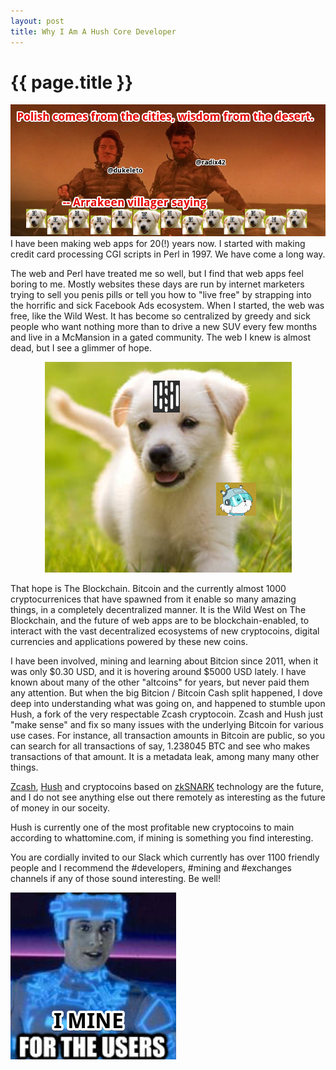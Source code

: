 ```yaml
---
layout: post
title: Why I Am A Hush Core Developer
---
```


{{ page.title }}
================

<img src="/images/desert_polish.png" alt="Polish comes from the cities, wisdom from the desert. -- Arrakeen villager saying">
I have been making web apps for 20(!) years now. I started with making credit
card processing CGI scripts in Perl in 1997. We have come a long way.

The web and Perl have treated me so well, but I find that web apps feel boring
to me. Mostly websites these days are run by internet marketers trying to sell
you penis pills or tell you how to "live free" by strapping into the horrific
and sick Facebook Ads ecosystem. When I started, the web was free, like the
Wild West. It has become so centralized by greedy and sick people who want
nothing more than to drive a new SUV every few months and live in a McMansion
in a gated community. The web I knew is almost dead, but I see a glimmer of
hope.

<center>
<img src="/images/hush_puppy.png" alt="Hush Puppy">
</center>

That hope is The Blockchain. Bitcoin and the currently almost 1000
cryptocurrenices that have spawned from it enable so many amazing things, in a
completely decentralized manner. It is the Wild West on The Blockchain, and the
future of web apps are to be blockchain-enabled, to interact with the vast
decentralized ecosystems of new cryptocoins, digital currencies and
applications powered by these new coins.

I have been involved, mining and learning about Bitcion since 2011, when it was
only $0.30 USD, and it is hovering around $5000 USD lately. I have known about
many of the other "altcoins" for years, but never paid them any attention. But
when the big Bitcion / Bitcoin Cash split happened, I dove deep into
understanding what was going on, and happened to stumble upon Hush, a fork of
the very respectable Zcash cryptocoin. Zcash and Hush just "make sense" and fix
so many issues with the underlying Bitcoin for various use cases. For instance,
all transaction amounts in Bitcoin are public, so you can search for all
transactions of say, 1.238045 BTC and see who makes transactions of that
amount. It is a metadata leak, among many many other things.

[Zcash](https://z.cash), [Hush](https://myhush.org) and cryptocoins based on [zkSNARK](https://z.cash/technology/zksnarks.html) technology are the future, and I do
not see anything else out there remotely as interesting as the future of money
in our soceity.

Hush is currently one of the most profitable new cryptocoins to main according
to whattomine.com, if mining is something you find interesting.

You are cordially invited to our Slack which currently has over 1100 friendly
people and I recommend the #developers, #mining and #exchanges channels if
any of those sound interesting. Be well!

<img src="/images/i_mine_for_the_users.png" alt="I Mine For The Users">

